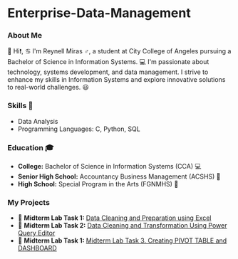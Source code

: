 # Enterprise-Data-Management

### About Me
👋 Hi❗, ♋ I'm Reynell Miras ♂️, a student at City College of Angeles pursuing a Bachelor of Science in Information Systems. 💻 I'm passionate about technology, systems development, and data management. I strive to enhance my skills in Information Systems and explore innovative solutions to real-world challenges. 😃

### Skills 💪
- Data Analysis
- Programming Languages: C, Python, SQL

### Education 🎓
- **College:** Bachelor of Science in Information Systems (CCA) 💻
- **Senior High School:** Accountancy Business Management (ACSHS) 🧾
- **High School:** Special Program in the Arts (FGNMHS) 🎨

### My Projects 
- 📂 **Midterm Lab Task 1:** [Data Cleaning and Preparation using Excel](https://github.com/ReynellMiras24-103/Enterprise-Data-Management/tree/9ecab0a36b6d6305b8069ee1c765bad0e28c3225/Midterm%20Lab%20Task%201)
- 📂 **Midterm Lab Task 2:** [Data Cleaning and Transformation Using Power Query Editor](https://github.com/ReynellMiras24-103/Enterprise-Data-Management/tree/f94f2d7a7a4f092c773e5ade4bcdf7591df36dad/Mid%20Term%20Lab%20Task%202)
- 📂 **Midterm Lab Task 1:** [Midterm Lab Task 3. Creating PIVOT TABLE and DASHBOARD
](https://github.com/ReynellMiras24-103/Enterprise-Data-Management/blob/091633ab69b6995034ab7882f564dd5a3836553d/README.md)


